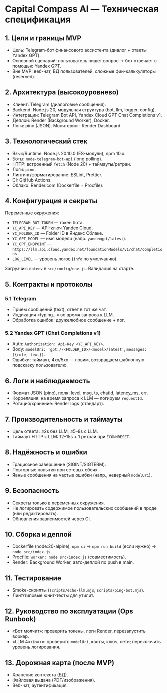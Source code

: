 # Capital Compass AI — Техническая спецификация

## 1. Цели и границы MVP

- Цель: Telegram-бот финансового ассистента (диалог + ответы Yandex GPT).
- Основной сценарий: пользователь пишет вопрос → бот отвечает с помощью Yandex GPT.
- Вне MVP: веб-чат, БД пользователей, сложные фин-калькуляторы (reserved).

## 2. Архитектура (высокоуровнево)

- Клиент: Telegram (диалоговые сообщения).
- Backend: Node.js 20, модульная структура (bot, llm, logger, config).
- Интеграции: Telegram Bot API, Yandex Cloud GPT Chat Completions v1.
- Деплой: Render (Background Worker), Docker.
- Логи: pino (JSON). Мониторинг: Render Dashboard.

## 3. Технологический стек

- Язык/Runtime: Node.js 20.10.0 (ES-модули), npm 10.x.
- Боты: `node-telegram-bot-api` (long polling).
- HTTP: встроенный `fetch` (Node 20) + таймауты/ретраи.
- Логи: `pino`.
- Линтинг/форматирование: ESLint, Prettier.
- CI: GitHub Actions.
- Облако: Render.com (Dockerfile + Procfile).

## 4. Конфигурация и секреты

Переменные окружения:

- `TELEGRAM_BOT_TOKEN` — токен бота.
- `YC_API_KEY` — API-ключ Yandex Cloud.
- `YC_FOLDER_ID` — Folder ID в Яндекс Облаке.
- `YC_GPT_MODEL` — имя модели (напр. `yandexgpt/latest`).
- `YC_GPT_ENDPOINT` — `https://llm.api.cloud.yandex.net/foundationModels/v1/chat/completions`
- `LOG_LEVEL` — уровень логов (`info` по умолчанию).

Загрузчик: `dotenv` в `src/config/env.js`. Валидация на старте.

## 5. Контракты и протоколы

### 5.1 Telegram

- Приём сообщений (text), ответ в тот же чат.
- Индикация «typing…» во время запроса к LLM.
- Обработка ошибок: дружелюбное сообщение + лог.

### 5.2 Yandex GPT (Chat Completions v1)

- Auth: `Authorization: Api-Key <YC_API_KEY>`.
- Body: `modelUri: 'gpt://<FOLDER_ID>/<model>/latest'`, `messages: [{role, text}]`.
- Ошибки: таймаут, 4xx/5xx — ловим, возвращаем шаблонную подсказку пользователю.

## 6. Логи и наблюдаемость

- Формат JSON (pino), поля: level, msg, ts, chatId, latency_ms, err.
- Корреляция: на время запроса к LLM — логируем `requestId`.
- Ротация/хранение: Render logs (стандарт).

## 7. Производительность и таймауты

- Цель ответа: ≤2s без LLM, ≤5–8s с LLM.
- Таймаут HTTP к LLM: 12–15s + 1 ретрай при `ECONNRESET`.

## 8. Надёжность и ошибки

- Грациозное завершение (SIGINT/SIGTERM).
- Повторные попытки при сетевых сбоях.
- Явные сообщения на частые ошибки (напр., неверный `modelUri`).

## 9. Безопасность

- Секреты только в переменных окружения.
- Не логировать содержимое пользовательских сообщений в проде (или редактировать).
- Обновления зависимостей через CI.

## 10. Сборка и деплой

- Dockerfile (node:20-alpine), `npm ci` → `npm run build` (если нужно) → `node src/index.js`.
- Procfile: `worker: node src/index.js` (совместимость).
- Render: Background Worker, авто-деплой по push в main.

## 11. Тестирование

- Smoke-скрипты (`scripts/echo-llm.mjs`, `scripts/ping-bot.mjs`).
- Линт/типовые юнит-тесты для утилит.

## 12. Руководство по эксплуатации (Ops Runbook)

- «Бот молчит»: проверить токены, логи Render, перезапустить воркер.
- «LLM 4xx/5xx»: проверить `modelUri`, квоты, ключ, сети; переключить уровень логирования.

## 13. Дорожная карта (после MVP)

- Хранение контекста (БД).
- Файловая выдача (PDF/изображения).
- Веб-чат, аутентификация.

